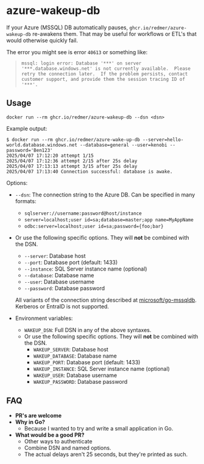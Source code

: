# azure-wakeup-db

If your Azure (MSSQL) DB automatically pauses, `ghcr.io/redmer/azure-wakeup-db` re-awakens them.
That may be useful for workflows or ETL's that would otherwise quickly fail.

The error you might see is error `40613` or something like:

> `mssql: login error: Database '***' on server '***.database.windows.net' is not currently available.  Please retry the connection later.  If the problem persists, contact customer support, and provide them the session tracing ID of '***'.`

## Usage

```
docker run --rm ghcr.io/redmer/azure-wakeup-db --dsn <dsn>
```

Example output:

```
$ docker run --rm ghcr.io/redmer/azure-wake-up-db --server=hello-world.database.windows.net --database=general --user=kenobi --password='Ben123'
2025/04/07 17:12:20 attempt 1/15
2025/04/07 17:12:36 attempt 2/15 after 25s delay
2025/04/07 17:13:13 attempt 3/15 after 25s delay
2025/04/07 17:13:40 Connection successful: database is awake.
```

Options:

- `--dsn`: The connection string to the Azure DB. Can be specified in many formats:
  - `sqlserver://username:password@host/instance`
  - `server=localhost;user id=sa;database=master;app name=MyAppName`
  - `odbc:server=localhost;user id=sa;password={foo;bar}`
- Or use the following specific options. They will **not** be combined with the DSN.

  - `--server`: Database host
  - `--port`: Database port (default: 1433)
  - `--instance`: SQL Server instance name (optional)
  - `--database`: Database name
  - `--user`: Database username
  - `--password`: Database password

  All variants of the connection string described at [microsoft/go-mssqldb].
  Kerberos or EntraID is not supported.

- Environment variables:
  - `WAKEUP_DSN`: Full DSN in any of the above syntaxes.
  - Or use the following specific options. They will **not** be combined with the DSN.
    - `WAKEUP_SERVER`: Database host
    - `WAKEUP_DATABASE`: Database name
    - `WAKEUP_PORT`: Database port (default: 1433)
    - `WAKEUP_INSTANCE`: SQL Server instance name (optional)
    - `WAKEUP_USER`: Database username
    - `WAKEUP_PASSWORD`: Database password

[microsoft/go-mssqldb]: https://github.com/microsoft/go-mssqldb/blob/main/README.md#the-connection-string-can-be-specified-in-one-of-three-formats

## FAQ

- **PR's are welcome**
- **Why in Go?**
  - Because I wanted to try and write a small application in Go.
- **What would be a good PR?**
  - Other ways to authenticate
  - Combine DSN and named options.
  - The actual delays aren't 25 seconds, but they're printed as such.
